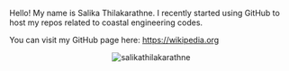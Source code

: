 Hello! 
My name is Salika Thilakarathne. I recently started using GitHub to host my repos related to coastal engineering codes.

You can visit my GitHub page here: https://wikipedia.org 

<p align="center"> <img src="https://komarev.com/ghpvc/?username=salikathilakarathne&label=Profile%20views&color=ce9927&style=flat" alt="salikathilakarathne" /> </p>

